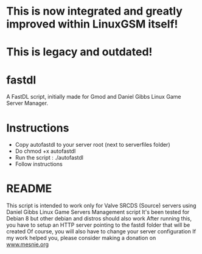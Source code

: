 # This is now integrated and greatly improved within LinuxGSM itself!
# This is legacy and outdated!

# fastdl
A FastDL script, initially made for Gmod and Daniel Gibbs Linux Game Server Manager.
# Instructions 
- Copy autofastdl to your server root (next to serverfiles folder)
- Do chmod +x autofastdl
- Run the script : ./autofastdl
- Follow instructions

# README
This script is intended to work only for Valve SRCDS (Source) servers using Daniel Gibbs Linux Game Servers Management script
It's been tested for Debian 8 but other debian and distros should also work
After running this, you have to setup an HTTP server pointing to the fastdl folder that will be created
Of course, you will also have to change your server configuration
If my work helped you, please consider making a donation on www.mesnie.org
